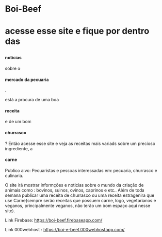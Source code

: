 ﻿# Boi-Beef
<h1><p>acesse esse site e fique por dentro das <h4>noticias</h4> sobre o <h4>mercado da pecuaria</h4>.</p>
está a procura de uma boa <h4>receita</h4> e de um bom <h4>churrasco</h4>? Então acesse esse site e veja as receitas mais variads sobre um precioso ingrediente, a <h4>carne</h4></h1>

Publico alvo: Pecuaristas e pessoas interessadas em: pecuaria, churrasco e culinaria.

O site irá mostrar informções e noticias sobre o mundo da criação de animais como : bovinos, suinos, ovinos, caprinos e etc.. Além de toda 
semana publicar uma receita de churrasco ou uma receita estragenira que use Carne(sempre serão receitas que possuem carne, logo, 
vegetarianos e veganos, principalmente veganos, não terão um bom espaço aqui nesse site).

Link Firebase: https://boi-beef.firebaseapp.com/

Link 000webhost : https://boi-e-beef.000webhostapp.com/
